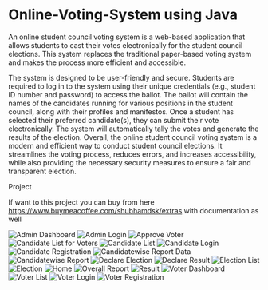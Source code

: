 # Online-Voting-System using Java

An online student council voting system is a web-based application that allows students to cast their votes electronically for the student council elections. This system replaces the traditional paper-based voting system and makes the process more efficient and accessible.

The system is designed to be user-friendly and secure. Students are required to log in to the system using their unique credentials (e.g., student ID number and password) to access the ballot. The ballot will contain the names of the candidates running for various positions in the student council, along with their profiles and manifestos.
Once a student has selected their preferred candidate(s), they can submit their vote electronically. The system will automatically tally the votes and generate the results of the election.
Overall, the online student council voting system is a modern and efficient way to conduct student council elections. It streamlines the voting process, reduces errors, and increases accessibility, while also providing the necessary security measures to ensure a fair and transparent election.

Project

If want to this project you can buy from here https://www.buymeacoffee.com/shubhamdsk/extras with documentation as well


![Admin Dashboard](https://github.com/shubhamdsk/Student-Council-Voting-System/assets/87111500/f6b3850a-67f9-4c6a-9aa6-35bdc6e7f7c8)
![Admin Login](https://github.com/shubhamdsk/Student-Council-Voting-System/assets/87111500/88d542ac-fbde-40bd-a352-8afca3b0bd98)
![Approve Voter](https://github.com/shubhamdsk/Student-Council-Voting-System/assets/87111500/ff415853-b579-4dd7-ad27-fd227fc50698)
![Candidate List for Voters](https://github.com/shubhamdsk/Student-Council-Voting-System/assets/87111500/78f26a96-8ced-4d55-b6e5-573578987c11)
![Candidate List](https://github.com/shubhamdsk/Student-Council-Voting-System/assets/87111500/3ab3b57d-379f-4c0b-8cad-9d7b33d49e9a)
![Candidate Login](https://github.com/shubhamdsk/Student-Council-Voting-System/assets/87111500/423c17d5-cc8e-4653-91c9-a89daf31784a)
![Candidate Registration](https://github.com/shubhamdsk/Student-Council-Voting-System/assets/87111500/481c7214-c510-4c01-9f43-d38742c9f372)
![Candidatewise Report Data](https://github.com/shubhamdsk/Student-Council-Voting-System/assets/87111500/5b106a78-05c4-4ca7-93c7-c56b13d0b4e7)
![Candidatewise Report](https://github.com/shubhamdsk/Student-Council-Voting-System/assets/87111500/ba9cd94a-6923-479d-befe-3655c0422200)
![Declare Election](https://github.com/shubhamdsk/Student-Council-Voting-System/assets/87111500/957d7b40-e2dc-4d25-98be-45a184598f23)
![Declare Result](https://github.com/shubhamdsk/Student-Council-Voting-System/assets/87111500/31a71937-4c87-4245-a7fb-196ab1c23c17)
![Election List](https://github.com/shubhamdsk/Student-Council-Voting-System/assets/87111500/08e655be-c146-4b41-96b2-d6b12d137629)
![Election](https://github.com/shubhamdsk/Student-Council-Voting-System/assets/87111500/fddf2bbc-fa5e-4ec3-996d-88d311b29852)
![Home](https://github.com/shubhamdsk/Student-Council-Voting-System/assets/87111500/17216602-7269-4f37-a232-b8c6d23b698e)
![Overall Report](https://github.com/shubhamdsk/Student-Council-Voting-System/assets/87111500/de55cc35-8bc4-4e0d-9b62-5a26a53783a2)
![Result](https://github.com/shubhamdsk/Student-Council-Voting-System/assets/87111500/02d43b96-34ae-4834-acfb-2dfd8a6a4e8b)
![Voter Dashboard](https://github.com/shubhamdsk/Student-Council-Voting-System/assets/87111500/0d81bf9c-45e2-4013-a3f6-04227ff6b279)
![Voter List](https://github.com/shubhamdsk/Student-Council-Voting-System/assets/87111500/3bc5a43c-07bb-421a-9dc4-3eeac584cd3c)
![Voter Login](https://github.com/shubhamdsk/Student-Council-Voting-System/assets/87111500/4e188383-8f3b-4120-a1fd-d7ccaa5fe7ea)
![Voter Registration](https://github.com/shubhamdsk/Student-Council-Voting-System/assets/87111500/5e727fb9-5172-45c1-92e1-7a231b4b47f7)


